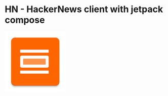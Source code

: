 # HN - HackerNews client with jetpack compose

![App Logo](app/src/main/res/mipmap-xxxhdpi/ic_launcher.png)
